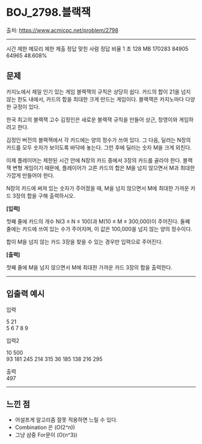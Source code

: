 # BOJ_2798.블랙잭

출처: https://www.acmicpc.net/problem/2798

---
시간 제한	메모리 제한	제출	정답	맞힌 사람	정답 비율
1 초	128 MB	170283	84905	64965	48.608%

## 문제

카지노에서 제일 인기 있는 게임 블랙잭의 규칙은 상당히 쉽다. 카드의 합이 21을 넘지 않는 한도 내에서, 카드의 합을 최대한 크게 만드는 게임이다. 블랙잭은 카지노마다 다양한 규정이 있다.

한국 최고의 블랙잭 고수 김정인은 새로운 블랙잭 규칙을 만들어 상근, 창영이와 게임하려고 한다.

김정인 버전의 블랙잭에서 각 카드에는 양의 정수가 쓰여 있다. 그 다음, 딜러는 N장의 카드를 모두 숫자가 보이도록 바닥에 놓는다. 그런 후에 딜러는 숫자 M을 크게 외친다.

이제 플레이어는 제한된 시간 안에 N장의 카드 중에서 3장의 카드를 골라야 한다. 블랙잭 변형 게임이기 때문에, 플레이어가 고른 카드의 합은 M을 넘지 않으면서 M과 최대한 가깝게 만들어야 한다.

N장의 카드에 써져 있는 숫자가 주어졌을 때, M을 넘지 않으면서 M에 최대한 가까운 카드 3장의 합을 구해 출력하시오.

<!-- <center>

![문제](./assets/문제.PNG)

</center> -->


**[입력]**

첫째 줄에 카드의 개수 N(3 ≤ N ≤ 100)과 M(10 ≤ M ≤ 300,000)이 주어진다. 둘째 줄에는 카드에 쓰여 있는 수가 주어지며, 이 값은 100,000을 넘지 않는 양의 정수이다.

합이 M을 넘지 않는 카드 3장을 찾을 수 있는 경우만 입력으로 주어진다.

**[출력]**

첫째 줄에 M을 넘지 않으면서 M에 최대한 가까운 카드 3장의 합을 출력한다.
 
---

## 입출력 예시

입력

5 21  
5 6 7 8 9

입력2

10 500  
93 181 245 214 315 36 185 138 216 295


출력  
497

     

---
## 느낀 점

- 어설프게 알고리즘 잘못 적용하면 느릴 수 있다.
- Combination 은 (O(2^n))
- 그냥 삼중 For문이 (O(n^3))
